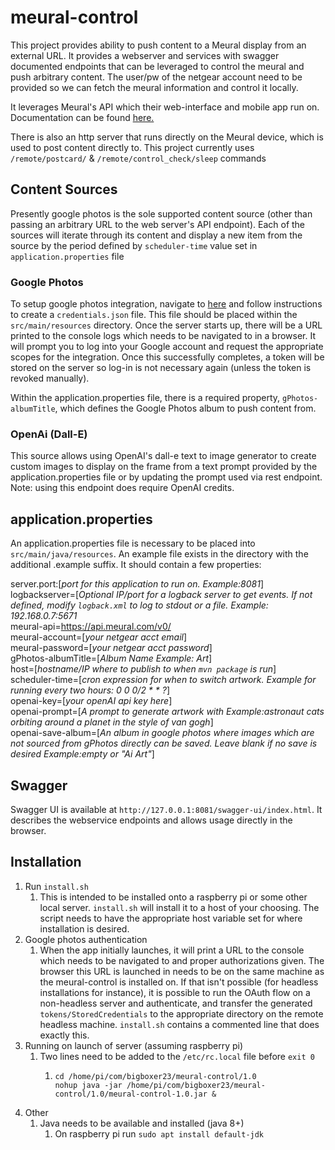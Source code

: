 # meural-control

This project provides ability to push content to a Meural display from an external URL.  It provides a webserver and services with swagger documented endpoints that can be leveraged to control the meural and push arbitrary content.  The user/pw of the netgear account need to be provided so we can fetch the meural information and control it locally.

It leverages Meural's API which their web-interface and mobile app run on. Documentation can be found <a href="https://documenter.getpostman.com/view/1657302/RVnWjKUL#intro/">here.</a><br>

There is also an http server that runs directly on the Meural device, which is used to post content directly to.  This project currently uses
`/remote/postcard/` & `/remote/control_check/sleep` commands<br>

## Content Sources
Presently google photos is the sole supported content source (other than passing an arbitrary URL to the web server's API endpoint).
Each of the sources will iterate through its content and display a new item from the source by the period defined
by `scheduler-time` value set in `application.properties` file

### Google Photos
To setup google photos integration, navigate to <a href='https://developers.google.com/photos/library/guides/get-started-java'>here</a>
and follow instructions to create a `credentials.json` file.  This file should be placed within the `src/main/resources` directory.
Once the server starts up, there will be a URL printed to the console logs which needs to be navigated to in a browser.  It will
prompt you to log into your Google account and request the appropriate scopes for the integration.  Once this successfully completes, 
a token will be stored on the server so log-in is not necessary again (unless the token is revoked manually).

Within the application.properties file, there is a required property, `gPhotos-albumTitle`, which defines the Google Photos album
to push content from.  

### OpenAi (Dall-E)
This source allows using OpenAI's dall-e text to image generator to create custom images to display on the frame from a 
text prompt provided by the application.properties file or by updating the prompt used via rest endpoint.  Note: using 
this endpoint does require OpenAI credits.

## application.properties
An application.properties file is necessary to be placed into `src/main/java/resources`.  An example file exists in the 
directory with the additional .example suffix.  It should contain a few properties:

server.port:[<i>port for this application to run on. Example:8081</i>]<br>
logbackserver=[<i>Optional IP/port for a logback server to get events.  If not defined, modify `logback.xml` to log to stdout or a file.  Example: 192.168.0.7:5671</i><br>
meural-api=https://api.meural.com/v0/ <br>
meural-account=[<i>your netgear acct email</i>]<br>
meural-password=[<i>your netgear acct password</i>]<br>
gPhotos-albumTitle=[<i>Album Name Example: Art</i>]<br>
host=[<i>hostname/IP where to publish to when `mvn package` is run</i>]<br>
scheduler-time=[<i>cron expression for when to switch artwork.  Example for running every two hours: 0 0 0/2 * * ?</i>]<br>
openai-key=[<i>your openAI api key here</i>]<br>
openai-prompt=[<i>A prompt to generate artwork with Example:astronaut cats orbiting around a planet in the style of van gogh</i>]<br>
openai-save-album=[<i>An album in google photos where images which are not sourced from gPhotos directly can be saved.
Leave blank if no save is desired Example:empty or "Ai Art"</i>]<br>

## Swagger
Swagger UI is available at `http://127.0.0.1:8081/swagger-ui/index.html`.  It describes the webservice endpoints and allows usage directly in the browser.

## Installation
1) Run `install.sh`
   1) This is intended to be installed onto a raspberry pi or some other local server.  `install.sh` will install it to a
   host of your choosing.  The script needs to have the appropriate host variable set for where installation is desired.
3) Google photos authentication
   1) When the app initially launches, it will print a URL to the console which needs to be navigated to and proper authorizations
   given.  The browser this URL is launched in needs to be on the same machine as the meural-control is installed on.  If that 
   isn't possible (for headless installations for instance), it is possible to run the OAuth flow on a non-headless server and
   authenticate, and transfer the generated `tokens/StoredCredentials` to the appropriate directory on the remote headless machine.
   `install.sh` contains a commented line that does exactly this.
5) Running on launch of server (assuming raspberry pi)
   1) Two lines need to be added to the `/etc/rc.local` file before `exit 0`
      1) ```
         cd /home/pi/com/bigboxer23/meural-control/1.0
         nohup java -jar /home/pi/com/bigboxer23/meural-control/1.0/meural-control-1.0.jar &
7) Other
   1) Java needs to be available and installed (java 8+)
      1) On raspberry pi run `sudo apt install default-jdk`
